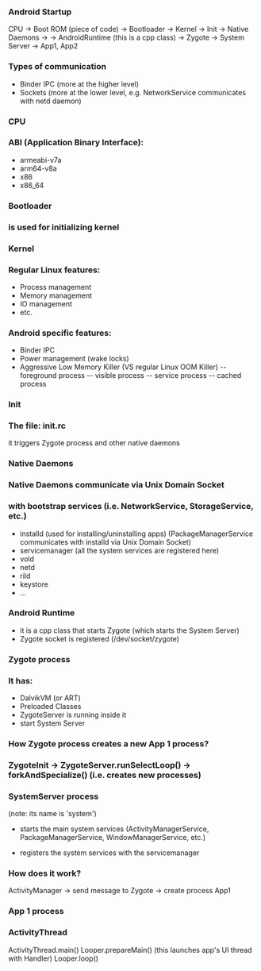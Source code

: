 ### Android Startup
CPU -> Boot ROM (piece of code) -> Bootloader -> Kernel -> Init -> Native Daemons -> 
-> AndroidRuntime (this is a cpp class) -> Zygote -> System Server -> App1, App2

### Types of communication
- Binder IPC (more at the higher level)
- Sockets (more at the lower level, e.g. NetworkService communicates with netd daemon)


### CPU
### ABI (Application Binary Interface):
- armeabi-v7a
- arm64-v8a
- x86
- x86_64

### Bootloader
### is used for initializing kernel


### Kernel
### Regular Linux features:
- Process management
- Memory management
- IO management
- etc.
### Android specific features:
- Binder IPC
- Power management (wake locks)
- Aggressive Low Memory Killer (VS regular Linux OOM Killer)
-- foreground process
-- visible process 
-- service process
-- cached process


### Init
### The file: init.rc
it triggers Zygote process and other native daemons



### Native Daemons
### Native Daemons communicate via Unix Domain Socket 
### with bootstrap services (i.e. NetworkService, StorageService, etc.)
- installd (used for installing/uninstalling apps)
(PackageManagerService communicates with installd via Unix Domain Socket)
- servicemanager (all the system services are registered here)
- vold
- netd
- rild
- keystore
- ...


### Android Runtime
- it is a cpp class that starts Zygote (which starts the System Server)
- Zygote socket is registered (/dev/socket/zygote)



### Zygote process
### It has:
- DalvikVM (or ART)
- Preloaded Classes
- ZygoteServer is running inside it
- start System Server

### How Zygote process creates a new App 1 process?
### ZygoteInit -> ZygoteServer.runSelectLoop() -> forkAndSpecialize() (i.e. creates new processes)



### SystemServer process
(note: its name is 'system')

- starts the main system services 
(ActivityManagerService, PackageManagerService, WindowManagerService, etc.) 

- registers the system services with the servicemanager

### How does it work?
ActivityManager -> send message to Zygote -> create process App1


### App 1 process 
### ActivityThread
ActivityThread.main() 
  Looper.prepareMain() (this launches app's UI thread with Handler)
    Looper.loop()

